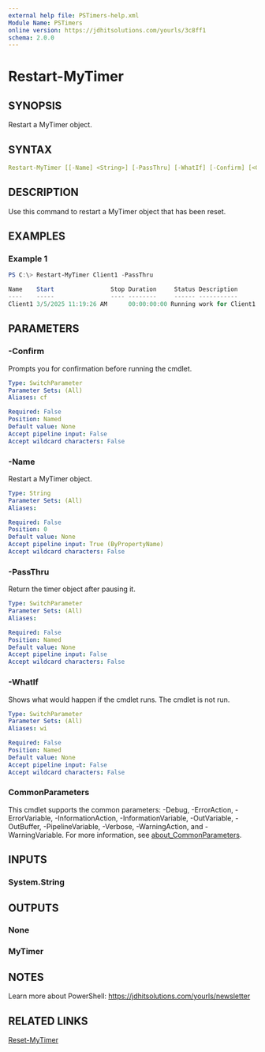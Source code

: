 ```yaml
---
external help file: PSTimers-help.xml
Module Name: PSTimers
online version: https://jdhitsolutions.com/yourls/3c8ff1
schema: 2.0.0
---
```


# Restart-MyTimer

## SYNOPSIS

Restart a MyTimer object.

## SYNTAX

```yaml
Restart-MyTimer [[-Name] <String>] [-PassThru] [-WhatIf] [-Confirm] [<CommonParameters>]
```

## DESCRIPTION

Use this command to restart a MyTimer object that has been reset.

## EXAMPLES

### Example 1

```powershell
PS C:\> Restart-MyTimer Client1 -PassThru

Name    Start                Stop Duration     Status Description
----    -----                ---- --------     ------ -----------
Client1 3/5/2025 11:19:26 AM      00:00:00:00 Running work for Client1
```

## PARAMETERS

### -Confirm

Prompts you for confirmation before running the cmdlet.

```yaml
Type: SwitchParameter
Parameter Sets: (All)
Aliases: cf

Required: False
Position: Named
Default value: None
Accept pipeline input: False
Accept wildcard characters: False
```

### -Name

Restart a MyTimer object.

```yaml
Type: String
Parameter Sets: (All)
Aliases:

Required: False
Position: 0
Default value: None
Accept pipeline input: True (ByPropertyName)
Accept wildcard characters: False
```

### -PassThru

Return the timer object after pausing it.

```yaml
Type: SwitchParameter
Parameter Sets: (All)
Aliases:

Required: False
Position: Named
Default value: None
Accept pipeline input: False
Accept wildcard characters: False
```

### -WhatIf

Shows what would happen if the cmdlet runs.
The cmdlet is not run.

```yaml
Type: SwitchParameter
Parameter Sets: (All)
Aliases: wi

Required: False
Position: Named
Default value: None
Accept pipeline input: False
Accept wildcard characters: False
```

### CommonParameters

This cmdlet supports the common parameters: -Debug, -ErrorAction, -ErrorVariable, -InformationAction, -InformationVariable, -OutVariable, -OutBuffer, -PipelineVariable, -Verbose, -WarningAction, and -WarningVariable. For more information, see [about_CommonParameters](http://go.microsoft.com/fwlink/?LinkID=113216).

## INPUTS

### System.String

## OUTPUTS

### None

### MyTimer

## NOTES

Learn more about PowerShell: https://jdhitsolutions.com/yourls/newsletter

## RELATED LINKS

[Reset-MyTimer](Reset-MyTimer.md)
